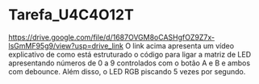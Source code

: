 # Tarefa_U4C4O12T

https://drive.google.com/file/d/1687OVGM8oCASHgfOZ9Z7x-lsGmMF95g9/view?usp=drive_link 
O link acima apresenta um vídeo explicativo de como está estruturado o código para ligar a matriz de LED apresentando números de 0 a 9 controlados com o botão A e B e ambos com debounce. Além disso, o LED RGB piscando 5 vezes por segundo.
